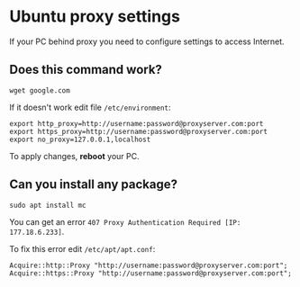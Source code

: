 # Ubuntu proxy settings

If your PC behind proxy you need to configure settings to access Internet.

## Does this command work?

```
wget google.com
```

If it doesn't work edit file `/etc/environment`:

```
export http_proxy=http://username:password@proxyserver.com:port
export https_proxy=http://username:password@proxyserver.com:port
export no_proxy=127.0.0.1,localhost
```

To apply changes, **reboot** your PC.

## Can you install any package?

```
sudo apt install mc
```

You can get an error `407 Proxy Authentication Required [IP: 177.18.6.233]`.

To fix this error edit `/etc/apt/apt.conf`:

```
Acquire::http::Proxy "http://username:password@proxyserver.com:port";
Acquire::https::Proxy "http://username:password@proxyserver.com:port";
```
